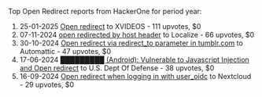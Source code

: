 Top Open Redirect reports from HackerOne for period year:

1. 25-01-2025 [Open redirect](https://hackerone.com/reports/2957962) to XVIDEOS - 111 upvotes, $0
2. 07-11-2024 [open redirected by host header](https://hackerone.com/reports/2828499) to Localize - 66 upvotes, $0
3. 30-10-2024 [Open redirect via redirect_to parameter in tumblr.com](https://hackerone.com/reports/2812583) to Automattic - 47 upvotes, $0
4. 17-06-2024 [█████████ (Android): Vulnerable to Javascript Injection and Open redirect](https://hackerone.com/reports/2555949) to U.S. Dept Of Defense - 38 upvotes, $0
5. 16-09-2024 [Open redirect when logging in with user_oidc](https://hackerone.com/reports/2720030) to Nextcloud - 29 upvotes, $0
